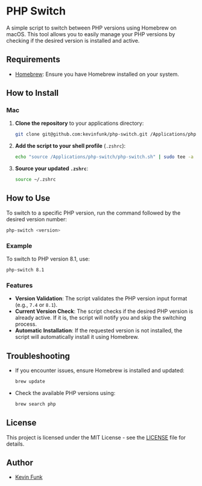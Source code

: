 # PHP Switch

A simple script to switch between PHP versions using Homebrew on macOS. This tool allows you to easily manage your PHP versions by checking if the desired version is installed and active.

## Requirements

- [Homebrew](https://brew.sh/): Ensure you have Homebrew installed on your system.

## How to Install

### Mac

1. **Clone the repository** to your applications directory:
   ```bash
   git clone git@github.com:kevinfunk/php-switch.git /Applications/php-switch
   ```

2. **Add the script to your shell profile** (`.zshrc`):
   ```bash
   echo "source /Applications/php-switch/php-switch.sh" | sudo tee -a ~/.zshrc >/dev/null
   ```

3. **Source your updated `.zshrc`**:
   ```bash
   source ~/.zshrc
   ```

## How to Use

To switch to a specific PHP version, run the command followed by the desired version number:

```bash
php-switch <version>
```

### Example

To switch to PHP version 8.1, use:

```bash
php-switch 8.1
```

### Features

- **Version Validation**: The script validates the PHP version input format (e.g., `7.4` or `8.1`).
- **Current Version Check**: The script checks if the desired PHP version is already active. If it is, the script will notify you and skip the switching process.
- **Automatic Installation**: If the requested version is not installed, the script will automatically install it using Homebrew.

## Troubleshooting

- If you encounter issues, ensure Homebrew is installed and updated:
  ```bash
  brew update
  ```

- Check the available PHP versions using:
  ```bash
  brew search php
  ```

## License

This project is licensed under the MIT License - see the [LICENSE](LICENSE) file for details.

## Author

- [Kevin Funk](https://github.com/kevinfunk)
